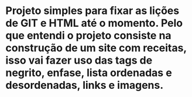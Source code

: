 # Projeto simples para fixar as lições de GIT e HTML até o momento. Pelo que entendi o projeto consiste na construção de um site com receitas, isso vai fazer uso das tags de negrito, enfase, lista ordenadas e desordenadas, links e imagens.
